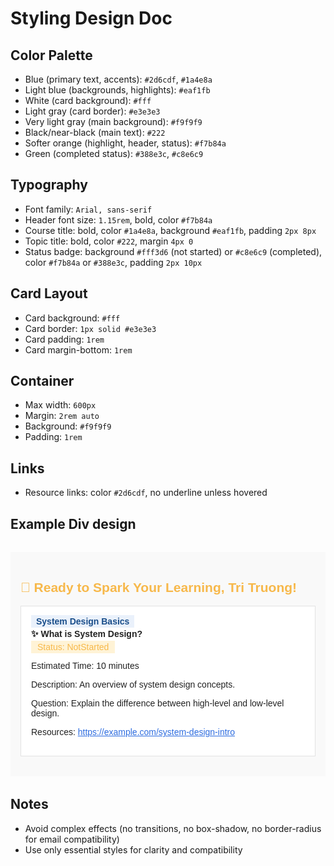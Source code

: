 # Styling Design Doc

## Color Palette
- Blue (primary text, accents): `#2d6cdf`, `#1a4e8a`
- Light blue (backgrounds, highlights): `#eaf1fb`
- White (card background): `#fff`
- Light gray (card border): `#e3e3e3`
- Very light gray (main background): `#f9f9f9`
- Black/near-black (main text): `#222`
- Softer orange (highlight, header, status): `#f7b84a`
- Green (completed status): `#388e3c`, `#c8e6c9`

## Typography
- Font family: `Arial, sans-serif`
- Header font size: `1.15rem`, bold, color `#f7b84a`
- Course title: bold, color `#1a4e8a`, background `#eaf1fb`, padding `2px 8px`
- Topic title: bold, color `#222`, margin `4px 0`
- Status badge: background `#fff3d6` (not started) or `#c8e6c9` (completed), color `#f7b84a` or `#388e3c`, padding `2px 10px`

## Card Layout
- Card background: `#fff`
- Card border: `1px solid #e3e3e3`
- Card padding: `1rem`
- Card margin-bottom: `1rem`

## Container
- Max width: `600px`
- Margin: `2rem auto`
- Background: `#f9f9f9`
- Padding: `1rem`

## Links
- Resource links: color `#2d6cdf`, no underline unless hovered

## Example Div design
<div style="max-width:600px;margin:2rem auto;font-family:Arial,sans-serif;background:#f9f9f9;padding:1rem;color:#222;">
  <h2 style="color:#f7b84a;">🚀 Ready to Spark Your Learning, Tri Truong!</h2>
  <div style="background:#fff;border:1px solid #e3e3e3;padding:1rem;margin-bottom:1rem;">
    <span style="font-weight:bold;color:#1a4e8a;background:#eaf1fb;padding:2px 8px;">System Design Basics</span>
    <div style="font-weight:600;color:#222;margin:4px 0;">✨ What is System Design?</div>
    <span style="background:#fff3d6;color:#f7b84a;padding:2px 10px;">Status: NotStarted</span>
    <p>Estimated Time: 10 minutes</p>
    <p>Description: An overview of system design concepts.</p>
    <p>Question: Explain the difference between high-level and low-level design.</p>
    <p>Resources: <a href="https://example.com/system-design-intro" style="color:#2d6cdf;">https://example.com/system-design-intro</a></p>
  </div>
</div>

## Notes
- Avoid complex effects (no transitions, no box-shadow, no border-radius for email compatibility)
- Use only essential styles for clarity and compatibility